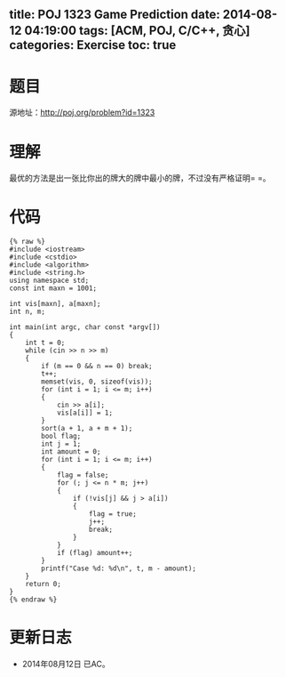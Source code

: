 ﻿title: POJ 1323 Game Prediction
date: 2014-08-12 04:19:00
tags: [ACM, POJ, C/C++, 贪心]
categories: Exercise
toc: true
---
# 题目
源地址：http://poj.org/problem?id=1323

# 理解
最优的方法是出一张比你出的牌大的牌中最小的牌，不过没有严格证明= =。

<!-- more -->

# 代码
```
{% raw %}
#include <iostream>
#include <cstdio>
#include <algorithm>
#include <string.h>
using namespace std;
const int maxn = 1001;

int vis[maxn], a[maxn];
int n, m;

int main(int argc, char const *argv[])
{
    int t = 0;
    while (cin >> n >> m)
    {
        if (m == 0 && n == 0) break;
        t++;
        memset(vis, 0, sizeof(vis));
        for (int i = 1; i <= m; i++)
        {
            cin >> a[i];
            vis[a[i]] = 1;
        }
        sort(a + 1, a + m + 1);
        bool flag;
        int j = 1;
        int amount = 0;
        for (int i = 1; i <= m; i++)
        {
            flag = false;
            for (; j <= n * m; j++)
            {
                if (!vis[j] && j > a[i])
                {
                    flag = true;
                    j++;
                    break;
                }
            }
            if (flag) amount++;
        }
        printf("Case %d: %d\n", t, m - amount);
    }
    return 0;
}
{% endraw %}
```
	
# 更新日志
- 2014年08月12日 已AC。